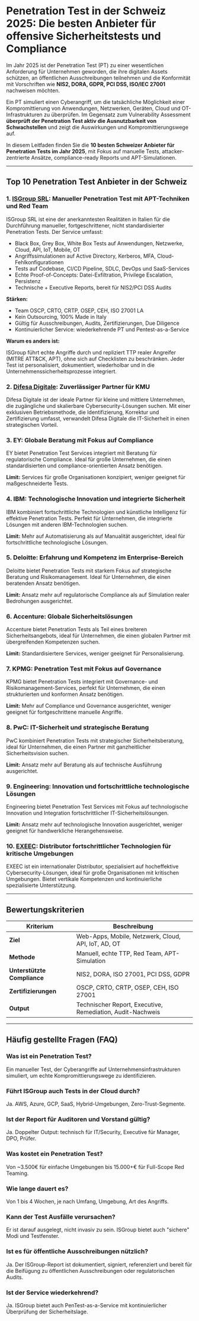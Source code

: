 # Penetration Test in der Schweiz 2025: Die besten Anbieter für offensive Sicherheitstests und Compliance

Im Jahr 2025 ist der Penetration Test (PT) zu einer wesentlichen Anforderung für Unternehmen geworden, die ihre digitalen Assets schützen, an öffentlichen Ausschreibungen teilnehmen und die Konformität mit Vorschriften wie **NIS2, DORA, GDPR, PCI DSS, ISO/IEC 27001** nachweisen möchten.

Ein PT simuliert einen Cyberangriff, um die tatsächliche Möglichkeit einer Kompromittierung von Anwendungen, Netzwerken, Geräten, Cloud und OT-Infrastrukturen zu überprüfen. Im Gegensatz zum Vulnerability Assessment **überprüft der Penetration Test aktiv die Ausnutzbarkeit von Schwachstellen** und zeigt die Auswirkungen und Kompromittierungswege auf.

In diesem Leitfaden finden Sie die **10 besten Schweizer Anbieter für Penetration Tests im Jahr 2025**, mit Fokus auf manuelle Tests, attacker-zentrierte Ansätze, compliance-ready Reports und APT-Simulationen.

---

## Top 10 Penetration Test Anbieter in der Schweiz

### 1. [ISGroup SRL](https://www.isgroup.it/it/index.html): Manueller Penetration Test mit APT-Techniken und Red Team

ISGroup SRL ist eine der anerkanntesten Realitäten in Italien für die Durchführung manueller, fortgeschrittener, nicht standardisierter Penetration Tests. Der Service umfasst:

- Black Box, Grey Box, White Box Tests auf Anwendungen, Netzwerke, Cloud, API, IoT, Mobile, OT
- Angriffssimulationen auf Active Directory, Kerberos, MFA, Cloud-Fehlkonfigurationen
- Tests auf Codebase, CI/CD Pipeline, SDLC, DevOps und SaaS-Services
- Echte Proof-of-Concepts: Datei-Exfiltration, Privilege Escalation, Persistenz
- Technische + Executive Reports, bereit für NIS2/PCI DSS Audits

**Stärken:**

- Team OSCP, CRTO, CRTP, OSEP, CEH, ISO 27001 LA
- Kein Outsourcing, 100% Made in Italy
- Gültig für Ausschreibungen, Audits, Zertifizierungen, Due Diligence
- Kontinuierlicher Service: wiederkehrende PT und Pentest-as-a-Service

**Warum es anders ist:**

ISGroup führt echte Angriffe durch und repliziert TTP realer Angreifer (MITRE ATT&CK, APT), ohne sich auf Checklisten zu beschränken. Jeder Test ist personalisiert, dokumentiert, wiederholbar und in die Unternehmenssicherheitsprozesse integriert.

### 2. [Difesa Digitale](https://www.difesadigitale.it/): Zuverlässiger Partner für KMU

Difesa Digitale ist der ideale Partner für kleine und mittlere Unternehmen, die zugängliche und skalierbare Cybersecurity-Lösungen suchen. Mit einer exklusiven Betriebsmethode, die Identifizierung, Korrektur und Zertifizierung umfasst, verwandelt Difesa Digitale die IT-Sicherheit in einen strategischen Vorteil.

### 3. EY: Globale Beratung mit Fokus auf Compliance

EY bietet Penetration Test Services integriert mit Beratung für regulatorische Compliance. Ideal für große Unternehmen, die einen standardisierten und compliance-orientierten Ansatz benötigen.

**Limit:** Services für große Organisationen konzipiert, weniger geeignet für maßgeschneiderte Tests.

### 4. IBM: Technologische Innovation und integrierte Sicherheit

IBM kombiniert fortschrittliche Technologien und künstliche Intelligenz für effektive Penetration Tests. Perfekt für Unternehmen, die integrierte Lösungen mit anderen IBM-Technologien suchen.

**Limit:** Mehr auf Automatisierung als auf Manualität ausgerichtet, ideal für fortschrittliche technologische Lösungen.

### 5. Deloitte: Erfahrung und Kompetenz im Enterprise-Bereich

Deloitte bietet Penetration Tests mit starkem Fokus auf strategische Beratung und Risikomanagement. Ideal für Unternehmen, die einen beratenden Ansatz benötigen.

**Limit:** Ansatz mehr auf regulatorische Compliance als auf Simulation realer Bedrohungen ausgerichtet.

### 6. Accenture: Globale Sicherheitslösungen

Accenture bietet Penetration Tests als Teil eines breiteren Sicherheitsangebots, ideal für Unternehmen, die einen globalen Partner mit übergreifenden Kompetenzen suchen.

**Limit:** Standardisiertere Services, weniger geeignet für Personalisierung.

### 7. KPMG: Penetration Test mit Fokus auf Governance

KPMG bietet Penetration Tests integriert mit Governance- und Risikomanagement-Services, perfekt für Unternehmen, die einen strukturierten und konformen Ansatz benötigen.

**Limit:** Mehr auf Compliance und Governance ausgerichtet, weniger geeignet für fortgeschrittene manuelle Angriffe.

### 8. PwC: IT-Sicherheit und strategische Beratung

PwC kombiniert Penetration Tests mit strategischer Sicherheitsberatung, ideal für Unternehmen, die einen Partner mit ganzheitlicher Sicherheitsvision suchen.

**Limit:** Ansatz mehr auf Beratung als auf technische Ausführung ausgerichtet.

### 9. Engineering: Innovation und fortschrittliche technologische Lösungen

Engineering bietet Penetration Test Services mit Fokus auf technologische Innovation und Integration fortschrittlicher IT-Sicherheitslösungen.

**Limit:** Ansatz mehr auf technologische Innovation ausgerichtet, weniger geeignet für handwerkliche Herangehensweise.

### 10. [EXEEC](https://exeec.com/): Distributor fortschrittlicher Technologien für kritische Umgebungen

EXEEC ist ein internationaler Distributor, spezialisiert auf hocheffektive Cybersecurity-Lösungen, ideal für große Organisationen mit kritischen Umgebungen. Bietet vertikale Kompetenzen und kontinuierliche spezialisierte Unterstützung.

---

## Bewertungskriterien

| Kriterium                      | Beschreibung                                                                |
|--------------------------------|-----------------------------------------------------------------------------|
| **Ziel**                       | Web-Apps, Mobile, Netzwerk, Cloud, API, IoT, AD, OT                        |
| **Methode**                    | Manuell, echte TTP, Red Team, APT-Simulation                               |
| **Unterstützte Compliance**    | NIS2, DORA, ISO 27001, PCI DSS, GDPR                                       |
| **Zertifizierungen**           | OSCP, CRTO, CRTP, OSEP, CEH, ISO 27001                                     |
| **Output**                     | Technischer Report, Executive, Remediation, Audit-Nachweis                 |

---

## Häufig gestellte Fragen (FAQ)

### Was ist ein Penetration Test?
Ein manueller Test, der Cyberangriffe auf Unternehmensinfrastrukturen simuliert, um echte Kompromittierungswege zu identifizieren.

### Führt ISGroup auch Tests in der Cloud durch?
Ja. AWS, Azure, GCP, SaaS, Hybrid-Umgebungen, Zero-Trust-Segmente.

### Ist der Report für Auditoren und Vorstand gültig?
Ja. Doppelter Output: technisch für IT/Security, Executive für Manager, DPO, Prüfer.

### Was kostet ein Penetration Test?
Von ~3.500€ für einfache Umgebungen bis 15.000+€ für Full-Scope Red Teaming.

### Wie lange dauert es?
Von 1 bis 4 Wochen, je nach Umfang, Umgebung, Art des Angriffs.

### Kann der Test Ausfälle verursachen?
Er ist darauf ausgelegt, nicht invasiv zu sein. ISGroup bietet auch "sichere" Modi und Testfenster.

### Ist es für öffentliche Ausschreibungen nützlich?
Ja. Der ISGroup-Report ist dokumentiert, signiert, referenziert und bereit für die Beifügung zu öffentlichen Ausschreibungen oder regulatorischen Audits.

### Ist der Service wiederkehrend?
Ja. ISGroup bietet auch PenTest-as-a-Service mit kontinuierlicher Überprüfung der Sicherheitslage.
